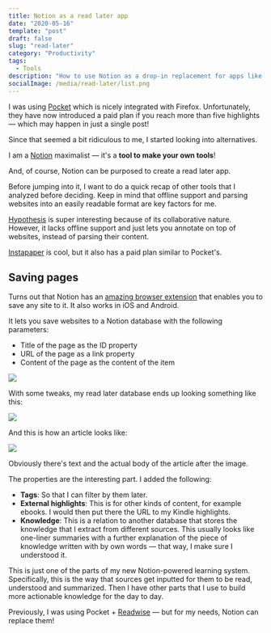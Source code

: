 ```yaml
---
title: Notion as a read later app
date: "2020-05-16"
template: "post"
draft: false
slug: "read-later"
category: "Productivity"
tags:
  - Tools
description: "How to use Notion as a drop-in replacement for apps like Pocket or Instapaper"
socialImage: /media/read-later/list.png
---
```


I was using [Pocket](http://getpocket.com/) which is nicely integrated with Firefox. Unfortunately, they have now introduced a paid plan if you reach more than five highlights — which may happen in just a single post!

Since that seemed a bit ridiculous to me, I started looking into alternatives.

I am a [Notion](https://notion.so) maximalist — it's a **tool to make your own tools**!

And, of course, Notion can be purposed to create a read later app.

Before jumping into it, I want to do a quick recap of other tools that I analyzed before deciding. Keep in mind that offline support and parsing websites into an easily readable format are key factors for me.

[Hypothesis](http://hypothes.is) is super interesting because of its collaborative nature. However, it lacks offline support and just lets you annotate on top of websites, instead of parsing their content.

[Instapaper](https://www.instapaper.com/) is cool, but it also has a paid plan similar to Pocket's.

## Saving pages

Turns out that Notion has an [amazing browser extension](https://www.notion.so/web-clipper) that enables you to save any site to it. It also works in iOS and Android.

It lets you save websites to a Notion database with the following parameters:

- Title of the page as the ID property
- URL of the page as a link property
- Content of the page as the content of the item

<img style="max-width: 320px" src="/media/read-later/clipper.png">

With some tweaks, my read later database ends up looking something like this:

![](/media/read-later/list.png)

And this is how an article looks like:

![](/media/read-later/post.png)

Obviously there's text and the actual body of the article after the image.

The properties are the interesting part. I added the following:

- **Tags**: So that I can filter by them later.
- **External highlights**: This is for other kinds of content, for example ebooks. I would then put there the URL to my Kindle highlights.
- **Knowledge**: This is a relation to another database that stores the knowledge that I extract from different sources. This usually looks like one-liner summaries with a further explanation of the piece of knowledge written with by own words — that way, I make sure I understood it.

This is just one of the parts of my new Notion-powered learning system. Specifically, this is the way that sources get inputted for them to be read, understood and summarized. Then I have other parts that I use to build more actionable knowledge for the day to day.

Previously, I was using Pocket + [Readwise](https://readwise.io/) — but for my needs, Notion can replace them!